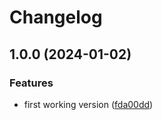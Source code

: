 # Changelog

## 1.0.0 (2024-01-02)


### Features

* first working version ([fda00dd](https://github.com/stevearc/gitstack/commit/fda00dd96d7ed6aa867e6db0c664c1058b6cd9ca))
